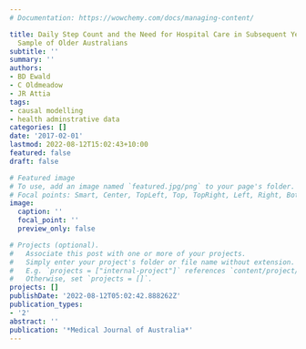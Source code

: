 ```yaml
---
# Documentation: https://wowchemy.com/docs/managing-content/

title: Daily Step Count and the Need for Hospital Care in Subsequent Years in a Community-Based
  Sample of Older Australians
subtitle: ''
summary: ''
authors:
- BD Ewald
- C Oldmeadow
- JR Attia
tags:
- causal modelling
- health adminstrative data
categories: []
date: '2017-02-01'
lastmod: 2022-08-12T15:02:43+10:00
featured: false
draft: false

# Featured image
# To use, add an image named `featured.jpg/png` to your page's folder.
# Focal points: Smart, Center, TopLeft, Top, TopRight, Left, Right, BottomLeft, Bottom, BottomRight.
image:
  caption: ''
  focal_point: ''
  preview_only: false

# Projects (optional).
#   Associate this post with one or more of your projects.
#   Simply enter your project's folder or file name without extension.
#   E.g. `projects = ["internal-project"]` references `content/project/deep-learning/index.md`.
#   Otherwise, set `projects = []`.
projects: []
publishDate: '2022-08-12T05:02:42.888262Z'
publication_types:
- '2'
abstract: ''
publication: '*Medical Journal of Australia*'
---
```

